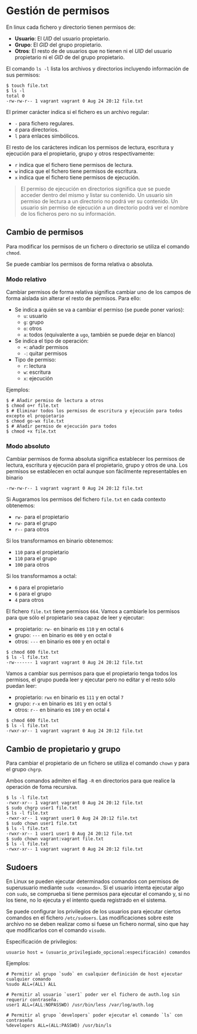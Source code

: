 # Gestión de permisos

En linux cada fichero y directorio tienen permisos de:

- **Usuario**: El _UID_ del usuario propietario.
- **Grupo**: El _GID_ del grupo propietario.
- **Otros**: El resto de de usuarios que no tienen ni el _UID_ del usuario propietario ni el _GID_ de del grupo propietario.

El comando `ls -l` lista los archivos y directorios incluyendo información de sus permisos:

```
$ touch file.txt
$ ls -l
total 0
-rw-rw-r-- 1 vagrant vagrant 0 Aug 24 20:12 file.txt
```

El primer carácter indica si el fichero es un archivo regular:
- `-` para fichero regulares.
- `d` para directorios.
- `l` para enlaces simbólicos.

El resto de los carácteres indican los permisos de lectura, escritura y ejecución para el propietario, grupo y otros respectivamente:

- `r` indica que el fichero tiene permisos de lectura.
- `w` indica que el fichero tiene permisos de escritura.
- `x` indica que el fichero tiene permisos de ejecución.

> El permiso de ejecución en directorios significa que se puede acceder dentro del mismo y listar su contenido. Un usuario sin permiso de lectura a un directorio no podrá ver su contenido. Un usuario sin permiso de ejecución a un directorio podrá ver el nombre de los ficheros pero no su información.

## Cambio de permisos

Para modificar los permisos de un fichero o directorio se utiliza el comando `chmod`.

Se puede cambiar los permisos de forma relativa o absoluta.

### Modo relativo

Cambiar permisos de forma relativa significa cambiar uno de los campos de forma aislada sin alterar el resto de permisos. Para ello:

- Se indica a quién se va a cambiar el permiso (se puede poner varios):
  - `u`: usuario
  - `g`: grupo
  - `o`: otros
  - `a`: todos (equivalente a `ugo`, también se puede dejar en blanco)
- Se indica el tipo de operación:
  - `+`: añadir permisos
  - `-`: quitar permisos
- Tipo de permiso:
  - `r`: lectura
  - `w`: escritura
  - `x`: ejecución

Ejemplos:

```shell
$ # Añadir permiso de lectura a otros
$ chmod o+r file.txt
$ # Eliminar todos los permisos de escritura y ejecución para todos excepto el propietario
$ chmod go-wx file.txt
$ # Añadir permiso de ejecución para todos
$ chmod +x file.txt
```

### Modo absoluto

Cambiar permisos de forma absoluta significa establecer los permisos de lectura, escritura y ejecución para el propietario, grupo y otros de una. Los permisos se establecen en octal aunque son fácilmente representables en binario

```
-rw-rw-r-- 1 vagrant vagrant 0 Aug 24 20:12 file.txt
```

Si Augaramos los permisos del fichero `file.txt` en cada contexto obtenemos:

- `rw-` para el propietario
- `rw-` para el grupo
- `r--` para otros

Si los transformamos en binario obtenemos:

- `110` para el propietario
- `110` para el grupo
- `100` para otros

Si los transformamos a octal:

- `6` para el propietario
- `6` para el grupo
- `4` para otros

El fichero `file.txt` tiene permisos `664`. Vamos a cambiarle los permisos para que sólo el propietario sea capaz de leer y ejecutar:

- propietario: `rw-` en binario es `110` y en octal `6`
- grupo: `---` en binario es `000` y en octal `0`
- otros: `---` en binario es `000` y en octal `0`

```shell
$ chmod 600 file.txt
$ ls -l file.txt
-rw------- 1 vagrant vagrant 0 Aug 24 20:12 file.txt
```

Vamos a cambiar sus permisos para que el propietario tenga todos los permisos, el grupo pueda leer y ejecutar pero no editar y el resto sólo puedan leer:

- propietario: `rwx` en binario es `111` y en octal `7`
- grupo: `r-x` en binario es `101` y en octal `5`
- otros: `r--` en binario es `100` y en octal `4`

```shell
$ chmod 600 file.txt
$ ls -l file.txt
-rwxr-xr-- 1 vagrant vagrant 0 Aug 24 20:12 file.txt
```

## Cambio de propietario y grupo

Para cambiar el propietario de un fichero se utiliza el comando `chown` y para el grupo `chgrp`.

Ambos comandos admiten el flag `-R` en directorios para que realice la operación de foma recursiva.

```shell
$ ls -l file.txt
-rwxr-xr-- 1 vagrant vagrant 0 Aug 24 20:12 file.txt
$ sudo chgrp user1 file.txt
$ ls -l file.txt
-rwxr-xr-- 1 vagrant user1 0 Aug 24 20:12 file.txt
$ sudo chown user1 file.txt
$ ls -l file.txt
-rwxr-xr-- 1 user1 user1 0 Aug 24 20:12 file.txt
$ sudo chown vagrant:vagrant file.txt
$ ls -l file.txt
-rwxr-xr-- 1 vagrant vagrant 0 Aug 24 20:12 file.txt
```

## Sudoers

En Linux se pueden ejecutar determinados comandos con permisos de superusuario mediante `sudo <comando>`. Si el usuario intenta ejecutar algo con `sudo`, se comprueba si tiene permisos para ejecutar el comando y, si no los tiene, no lo ejecuta y el intento queda registrado en el sistema.

Se puede configurar los privilegios de los usuarios para ejecutar ciertos comandos en el fichero `/etc/sudoers`. Las modificaciones sobre este archivo no se deben realizar como si fuese un fichero normal, sino que hay que modificarlos con el comando `visudo`.

Especificación de privilegios:

```
usuario host = (usuario_privilegiado_opcional:especificación) comandos
```

Ejemplos:

```shell
# Permitir al grupo `sudo` en cualquier definición de host ejecutar cualquier comando
%sudo ALL=(ALL) ALL

# Permitir al usuario `user1` poder ver el fichero de auth.log sin requerir contraseña.
user1 ALL=(ALL:NOPASSWD) /usr/bin/less /var/log/auth.log

# Permitir al grupo `developers` poder ejecutar el comando `ls` con contraseña
%developers ALL=(ALL:PASSWD) /usr/bin/ls
```

